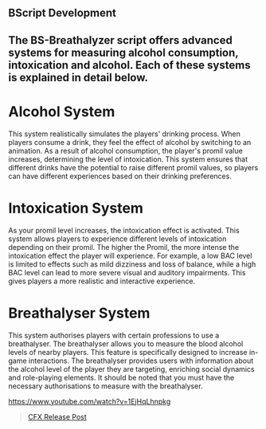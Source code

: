 ## **BScript Development**

## The BS-Breathalyzer script offers advanced systems for measuring alcohol consumption, intoxication and alcohol. Each of these systems is explained in detail below.

# Alcohol System
This system realistically simulates the players' drinking process. When players consume a drink, they feel the effect of alcohol by switching to an animation. As a result of alcohol consumption, the player's promil value increases, determining the level of intoxication. This system ensures that different drinks have the potential to raise different promil values, so players can have different experiences based on their drinking preferences.

# Intoxication System
As your promil level increases, the intoxication effect is activated. This system allows players to experience different levels of intoxication depending on their promil. The higher the Promil, the more intense the intoxication effect the player will experience. For example, a low BAC level is limited to effects such as mild dizziness and loss of balance, while a high BAC level can lead to more severe visual and auditory impairments. This gives players a more realistic and interactive experience.

# Breathalyser System
This system authorises players with certain professions to use a breathalyser. The breathalyser allows you to measure the blood alcohol levels of nearby players. This feature is specifically designed to increase in-game interactions. The breathalyser provides users with information about the alcohol level of the player they are targeting, enriching social dynamics and role-playing elements. It should be noted that you must have the necessary authorisations to measure with the breathalyser.

https://www.youtube.com/watch?v=1EjHqLhnpkg

> [CFX Release Post](https://forum.cfx.re/t/free-bs-breathalyzer-alcohol-drunk-breathalyzer-script/5279329)
